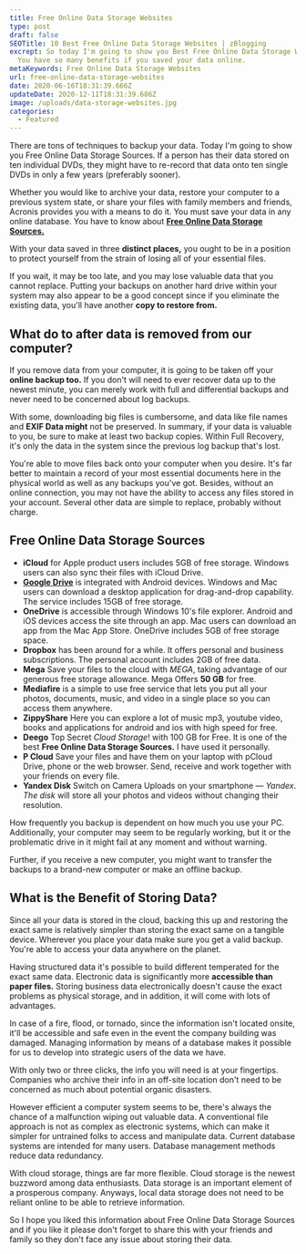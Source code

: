 ```yaml
---
title: Free Online Data Storage Websites
type: post
draft: false
SEOTitle: 10 Best Free Online Data Storage Websites | zBlogging
excrept: So today I'm going to show you Best Free Online Data Storage Websites.
  You have so many benefits if you saved your data online.
metaKeywords: Free Online Data Storage Websites
url: free-online-data-storage-websites
date: 2020-06-16T18:31:39.666Z
updateDate: 2020-12-11T18:31:39.686Z
image: /uploads/data-storage-websites.jpg
categories:
  - Featured
---
```

There are tons of techniques to backup your data. Today I'm going to show you Free Online Data Storage Sources. If a person has their data stored on ten individual DVDs, they might have to re-record that data onto ten single DVDs in only a few years (preferably sooner).

Whether you would like to archive your data, restore your computer to a previous system state, or share your files with family members and friends, Acronis provides you with a means to do it. You must save your data in any online database. You have to know about **[Free Online Data Storage Sources.](https://zblogging.com/free-online-data-storage-sources/)**

With your data saved in three **distinct places,** you ought to be in a position to protect yourself from the strain of losing all of your essential files.

If you wait, it may be too late, and you may lose valuable data that you cannot replace. Putting your backups on another hard drive within your system may also appear to be a good concept since if you eliminate the existing data, you'll have another **copy to restore from.**

## What do to after data is removed from our computer?

If you remove data from your computer, it is going to be taken off your **online backup too.** If you don't will need to ever recover data up to the newest minute, you can merely work with full and differential backups and never need to be concerned about log backups.

With some, downloading big files is cumbersome, and data like file names and **EXIF Data might** not be preserved. In summary, if your data is valuable to you, be sure to make at least two backup copies. Within Full Recovery, it's only the data in the system since the previous log backup that's lost.

You're able to move files back onto your computer when you desire. It's far better to maintain a record of your most essential documents here in the physical world as well as any backups you've got. Besides, without an online connection, you may not have the ability to access any files stored in your account. Several other data are simple to replace, probably without charge.

## Free Online Data Storage Sources

* **iCloud** for Apple product users includes 5GB of free storage. Windows users can also sync their files with iCloud Drive.
* **[Google Drive](https://www.google.com/drive/)** is integrated with Android devices. Windows and Mac users can download a desktop application for drag-and-drop capability. The service includes 15GB of free storage.
* **OneDrive** is accessible through Windows 10's file explorer. Android and iOS devices access the site through an app. Mac users can download an app from the Mac App Store. OneDrive includes 5GB of free storage space.
* **Dropbox** has been around for a while. It offers personal and business subscriptions. The personal account includes 2GB of free data.
* **Mega** Save your files to the cloud with *MEGA*, taking advantage of our generous free storage allowance. Mega Offers **50 GB** for free.
* **Mediafire** is a simple to use free service that lets you put all your photos, documents, music, and video in a single place so you can access them anywhere.
* **ZippyShare** Here you can explore a lot of music mp3, youtube video, books and applications for android and ios with high speed for free.
* **Deego** Top Secret *Cloud Storage*! with 100 GB for Free. It is one of the best **Free Online Data Storage Sources.** I have used it personally.
* **P Cloud** Save your files and have them on your laptop with pCloud Drive, phone or the web browser. Send, receive and work together with your friends on every file.
* **Yandex Disk** Switch on Camera Uploads on your smartphone — *Yandex*. *The disk* will store all your photos and videos without changing their resolution.

How frequently you backup is dependent on how much you use your PC. Additionally, your computer may seem to be regularly working, but it or the problematic drive in it might fail at any moment and without warning.

Further, if you receive a new computer, you might want to transfer the backups to a brand-new computer or make an offline backup.

## What is the Benefit of Storing Data?

Since all your data is stored in the cloud, backing this up and restoring the exact same is relatively simpler than storing the exact same on a tangible device. Wherever you place your data make sure you get a valid backup. You're able to access your data anywhere on the planet.

Having structured data it's possible to build different temperated for the exact same data. Electronic data is significantly more **accessible than paper files.** Storing business data electronically doesn't cause the exact problems as physical storage, and in addition, it will come with lots of advantages.

In case of a fire, flood, or tornado, since the information isn't located onsite, it'll be accessible and safe even in the event the company building was damaged. Managing information by means of a database makes it possible for us to develop into strategic users of the data we have.

With only two or three clicks, the info you will need is at your fingertips. Companies who archive their info in an off-site location don't need to be concerned as much about potential organic disasters.

However efficient a computer system seems to be, there's always the chance of a malfunction wiping out valuable data. A conventional file approach is not as complex as electronic systems, which can make it simpler for untrained folks to access and manipulate data. Current database systems are intended for many users. Database management methods reduce data redundancy.

With cloud storage, things are far more flexible. Cloud storage is the newest buzzword among data enthusiasts. Data storage is an important element of a prosperous company. Anyways, local data storage does not need to be reliant online to be able to retrieve information.

So I hope you liked this information about Free Online Data Storage Sources and if you like it please don't forget to share this with your friends and family so they don't face any issue about storing their data.